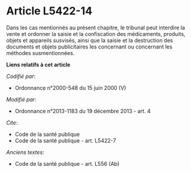 # Article L5422-14

Dans les cas mentionnés au présent chapitre, le tribunal peut interdire la vente et ordonner la saisie et la confiscation des
médicaments, produits, objets et appareils susvisés, ainsi que la saisie et la destruction des documents et objets
publicitaires les concernant ou concernant les méthodes susmentionnées.

**Liens relatifs à cet article**

_Codifié par_:

  - Ordonnance n°2000-548 du 15 juin 2000 (V)

_Modifié par_:

  - Ordonnance n°2013-1183 du 19 décembre 2013 - art. 4

_Cite_:

  - Code de la santé publique
  - Code de la santé publique - art. L5422-7

_Anciens textes_:

  - Code de la santé publique - art. L556 (Ab)
